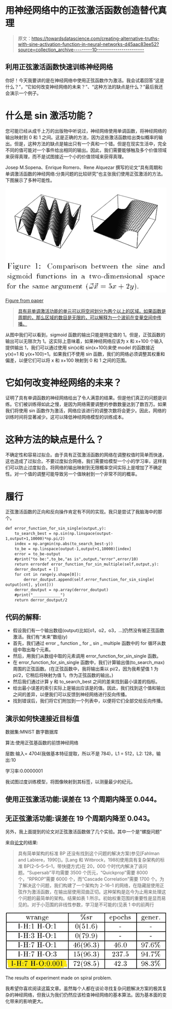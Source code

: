 # 用神经网络中的正弦激活函数创造替代真理

> 原文：<https://towardsdatascience.com/creating-alternative-truths-with-sine-activation-function-in-neural-networks-d45aac83ee52?source=collection_archive---------10----------------------->

## 利用正弦激活函数快速训练神经网络

你好！今天我要讲的是在神经网络中使用正弦函数作为激活。我会试着回答“这是什么？”，“它如何改变神经网络的未来？”、“这种方法的缺点是什么？”最后我还会演示一个例子。

# 什么是 sin 激活功能？

您可能已经从成千上万的出版物中听说过，神经网络使用单调函数，将神经网络的输出映射到 0 和 1 之间。这是正确的方法，因为这些激活函数给出类似概率的输出。但是，这种方法的缺点是输出只有一个真和一个错。但是在现实生活中，完全不同的值可能对一个事件给出相同的输出。因此，我们需要能够触及多个价值领域来获得真理，而不是试图接近一个小的价值领域来获得真理。

Josep M.Sopena、Enrique Romero、Rene Alquezar 撰写的论文“具有周期和单调激活函数的神经网络:分类问题的比较研究”也主张我们使用正弦激活的方法。下图展示了多种可能性。

![](img/f1da43f8b62d578070393d7c5c0fe4d7.png)

[Figure from paper](https://pdfs.semanticscholar.org/1820/d7de08bc28ec424feb387fcfa563c240f6a4.pdf)

> [具有非单调激活功能的单元可以将空间划分为两个以上的区域。如果函数是周期的，那么区域的数目是无限的，可以解释为一个波前在变量空间中传播。](https://pdfs.semanticscholar.org/1820/d7de08bc28ec424feb387fcfa563c240f6a4.pdf)

从图中我们可以看到，sigmoid 函数的输出只能是特定值的 1。但是，正弦函数的输出可以无限次为 1。这实际上意味着，如果神经网络应该为 x 和 x+100 个输入提供输出 1，我们可以通过使用 sin(x)和 sin(x+100)来使 model 的函数接近 y(x)=1 和 y(x+100)=1。如果我们不使用 sin 函数，我们的网络必须调整其权重和偏差，以便它们可以将 x 和 x+100 映射到 0 和 1 之间的范围。

# 它如何改变神经网络的未来？

证明了具有单调函数的神经网络给出了令人满意的结果。但是他们真正的问题是训练。它们被训练得如此之慢，是因为网络需要调整的参数数量达到了数百万。如果我们将使用 sin 函数作为激活，网络应该进行的调整次数将会更少。因此，网络的训练时间将显著减少。这可以降低神经网络模型的训练成本。

# 这种方法的缺点是什么？

不确定性和容易过拟合。由于具有正弦激活函数的网络在调整权值时简单而快速，这也造成了过拟合。不要过度拟合网络，我们需要给模型一个小的学习率，这样我们可以防止过度拟合。将网络的输出映射到无限概率空间实际上是增加了不确定性。对一个值的调整可能导致另一个值映射到一个非常不同的概率。

# 履行

正弦激活函数的正向和反向操作肯定有不同的实现。我只是尝试了我脑海中的那个。

```
def error_function_for_sin_single(output,y):
    to_search_best = np.sin(np.linspace(output-1,output+1,10000)*np.pi/2)
    index = np.argmin(np.abs(to_search_best-y))
    to_be = np.linspace(output-1,output+1,10000)[index]
    error = to_be-output
    #print("to be:",to_be,"as is",output,"error",error/10)
    return errordef error_function_for_sin_multiple(self,output,y):
    derror_doutput = []
    for cnt in range(y.shape[0]):
        derror_doutput.append(self.error_function_for_sin_single( output[cnt], y[cnt]))
    derror_doutput = np.array(derror_doutput)
    #print("____________")
    return derror_doutput/2
```

## 代码的解释:

*   假设我们有一个输出数组(output)比如[o1，o2，o3，…]仍然没有被正弦函数激活。我们有“未来”数组(y)
*   首先，我们通过 error _ function _ for _ sin _ multiple 函数中的 for 循环从数组中取出每个元素。
*   然后，用我们从数组中取的元素调用 error_function_for_sin_single 函数。
*   在 error_function_for_sin_single 函数中，我们计算输出值(to_search_max)周围的正弦函数。(在正弦函数中，我将输出乘以 pi/2，因为我希望值 1 为 pi/2，它稍后将映射为值 1，作为正弦函数的输出。)
*   然后我们通过计算 y 和 to_search_best 之间的差来找到最小误差的指标。
*   给出最小误差的索引实际上是输出应该是的值。因此，我们找到这个值和输出之间的差异，以便我们可以反馈到神经网络进行反向传播。
*   找到错误后，我们将它们附加到一个列表中，以便将它们全部交给反向传播。

## 演示如何快速接近目标值

数据集:MNIST 数字数据库

算法:使用正弦基函数的前馈神经网络

层数:输入= 4704(我做基本特征提取，所以不是 784)，L1 = 512，L2: 128，输出:10

学习率:0.0000001

我试图过度训练模型，将图像映射到其标签，以测量最少的纪元。

## 使用正弦激活功能:误差在 13 个周期内降至 0.044。

## 无正弦激活功能:误差在 19 个周期内降至 0.043。

另外，我上面提到的论文对正弦激活函数做了几个实验。其中一个是“螺旋问题”

来自[论文](https://pdfs.semanticscholar.org/1820/d7de08bc28ec424feb387fcfa563c240f6a4.pdf)的结果:

> 具有简单架构的标准 BP 还没有找到这个问题的解决方案(参见[Fahlman and Labiere，1990])。[Lang 和 Witbrock，1988]使用具有复杂架构的标准 BP(2–5–5–5–1，带快捷方式)在 20，000 个时代内解决了该问题。“Supersab”平均需要 3500 个历元，“Quickprop”需要 8000 个，“RPROP”需要 6000 个，而“Cascade Correlation”需要 1700 个。为了解决这个问题，我们构建了一个架构为 2–16–1 的网络，在隐藏层使用正弦作为激活函数，在输出层使用双曲正切。这种架构是迄今为止用来处理这个问题的最简单的架构。结果如表 1 所示。初始权重范围的重要性是显而易见的。对于小范围的非线性参数，学习是不可能的(见表 1 中的前两行

![](img/d3fea33c5b870bc24e2fc85b4dd46c97.png)

The results of experiment made on spiral problem.

我希望你喜欢阅读这篇文章。虽然每个人都在谈论寻找复杂问题解决方案的极其复杂的神经网络，但我认为我们仍然应该检查神经网络的基本算法。因为基本面的变化带来的影响更大。